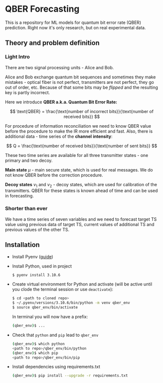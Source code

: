 # QBER Forecasting
This is a repository for ML models for quantum bit error rate (QBER) prediction.
Right now it's only research, but on real experimental data.

## Theory and problem definition

### Light Intro

There are two signal processing units - Alice and Bob.

Alice and Bob exchange quantum bit sequences and sometimes they make mistakes - optical fiber is not perfect, transmitters are not perfect, they go out of order, etc. Because of that some bits may be *flipped* and the resulting key is partly incorrect.

Here we introduce **QBER a.k.a. Quantum Bit Error Rate:**

$$
\text{QBER} = \frac{\text{number of incorrect bits}}{\text{number of received bits}}
$$

For procedure of information reconciliation we need to know QBER value before the procedure to make the IR more efficient and fast. Also, there is additional data - time series of the **channel** **intensity**:

$$
Q = \frac{\text{number of received bits}}{\text{number of sent bits}}
$$

These two time series are available for all three transmitter states - one primary and two decoy.

**Main state**
$\mu$ - main secure state, which is used for real messages. 
We do not know QBER before the correction procedure.

**Decoy states**
$\nu_{1}$ and $\nu_2$ - decoy states, which are used for calibration of the transmitters.
QBER for these states is known ahead of time and can be used in forecasting.

### Shorter than ever
We have a time series of seven variables and we need to forecast target TS value using previous data of target TS, current values of additional TS and previous values of the other TS.

## Installation
- Install Pyenv ([guide](https://github.com/pyenv/pyenv#installation))
- Install Python, used in project

  ```bash
  $ pyenv install 3.10.6
  ```
- Create virtual environment for Python and activate (will be active until you clode the terminal session or use `deactivate`):

  ```bash
  $ cd <path to cloned repo>
  $ ~/.pyenv/versions/3.10.6/bin/python -m venv qber_env
  $ source qber_env/bin/activate
  ```  
  In terminal you will now have a prefix:
  ```bash
  (qber_env)$ ...
  ```
- Check that `python` and `pip` lead to `qber_env`

    ```bash
    (qber_env)$ which python
    <path to repo>/qber_env/bin/python
    (qber_env)$ which pip
    <path to repo>/qber_env/bin/pip
    ```
- Install dependencies using requirements.txt

  ```bash
  (qber_env)$ pip install --upgrade -r requirements.txt
  ```

